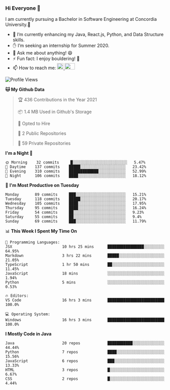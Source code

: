 ### Hi Everyone 👋
I am currently pursuing a Bachelor in Software Engineering at Concordia University.🏫

- 🌱 I’m currently enhancing my Java, React.js, Python, and Data Structure skills.
- ✋ I’m seeking an internship for Summer 2020.
- 💬 Ask me about anything! 😄
- ⚡ Fun fact: I enjoy bouldering! 🧗‍
- 📫 How to reach me: <a href="https://www.linkedin.com/in/siu-tong-ye/" target="_blank"> <img width="20px" width="32" src="https://cdn.jsdelivr.net/npm/simple-icons@v3/icons/linkedin.svg" /> </a> <a href="mailto:SiuTongYe@gmail.com" target="_blank"> <img height="20" width="32" src="https://cdn.jsdelivr.net/npm/simple-icons@v3/icons/gmail.svg" /> </a>

<!--START_SECTION:waka-->
![Profile Views](http://img.shields.io/badge/Profile%20Views-2-blue)

**🐱 My Github Data** 

> 🏆 436 Contributions in the Year 2021
 > 
> 📦 1.4 MB Used in Github's Storage 
 > 
> 💼 Opted to Hire
 > 
> 📜 2 Public Repositories 
 > 
> 🔑 59 Private Repositories  
 > 
**I'm a Night 🦉** 

```text
🌞 Morning    32 commits     █░░░░░░░░░░░░░░░░░░░░░░░░   5.47% 
🌆 Daytime    137 commits    █████░░░░░░░░░░░░░░░░░░░░   23.42% 
🌃 Evening    310 commits    █████████████░░░░░░░░░░░░   52.99% 
🌙 Night      106 commits    ████░░░░░░░░░░░░░░░░░░░░░   18.12%

```
📅 **I'm Most Productive on Tuesday** 

```text
Monday       89 commits     ███░░░░░░░░░░░░░░░░░░░░░░   15.21% 
Tuesday      118 commits    █████░░░░░░░░░░░░░░░░░░░░   20.17% 
Wednesday    105 commits    ████░░░░░░░░░░░░░░░░░░░░░   17.95% 
Thursday     95 commits     ████░░░░░░░░░░░░░░░░░░░░░   16.24% 
Friday       54 commits     ██░░░░░░░░░░░░░░░░░░░░░░░   9.23% 
Saturday     55 commits     ██░░░░░░░░░░░░░░░░░░░░░░░   9.4% 
Sunday       69 commits     ███░░░░░░░░░░░░░░░░░░░░░░   11.79%

```


📊 **This Week I Spent My Time On** 

```text
💬 Programming Languages: 
JSX                      10 hrs 25 mins      ████████████████░░░░░░░░░   64.95% 
Markdown                 3 hrs 22 mins       █████░░░░░░░░░░░░░░░░░░░░   21.05% 
TypeScript               1 hr 50 mins        ██░░░░░░░░░░░░░░░░░░░░░░░   11.45% 
JavaScript               18 mins             ░░░░░░░░░░░░░░░░░░░░░░░░░   1.94% 
Python                   5 mins              ░░░░░░░░░░░░░░░░░░░░░░░░░   0.53%

🔥 Editors: 
VS Code                  16 hrs 3 mins       █████████████████████████   100.0%

💻 Operating System: 
Windows                  16 hrs 3 mins       █████████████████████████   100.0%

```

**I Mostly Code in Java** 

```text
Java                     20 repos            ███████████░░░░░░░░░░░░░░   44.44% 
Python                   7 repos             ████░░░░░░░░░░░░░░░░░░░░░   15.56% 
JavaScript               6 repos             ███░░░░░░░░░░░░░░░░░░░░░░   13.33% 
HTML                     3 repos             █░░░░░░░░░░░░░░░░░░░░░░░░   6.67% 
CSS                      2 repos             █░░░░░░░░░░░░░░░░░░░░░░░░   4.44%

```



<!--END_SECTION:waka-->
